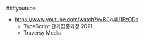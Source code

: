 ###youtube
- https://www.youtube.com/watch?v=BCg4U1FzODs
    - TypeScript 단기집중과정 2021
    - Traversy Media
